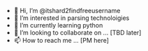 - 👋 Hi, I’m @itshard2findfreeusername
- 👀 I’m interested in parsing technoloigies
- 🌱 I’m currently learning python
- 💞️ I’m looking to collaborate on ... [TBD later]
- 📫 How to reach me ... [PM here]
